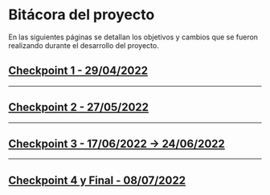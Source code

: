 # Bitácora del proyecto

En las siguientes páginas se detallan los objetivos y cambios que se fueron realizando durante el desarrollo del proyecto.

## [Checkpoint 1 - 29/04/2022](checkpoint1.md)

---

## [Checkpoint 2 - 27/05/2022](checkpoint2.md)

---

## [Checkpoint 3 - 17/06/2022 → 24/06/2022](checkpoint3.md)

---

## [Checkpoint 4 y Final - 08/07/2022](checkpointFinal.md)
